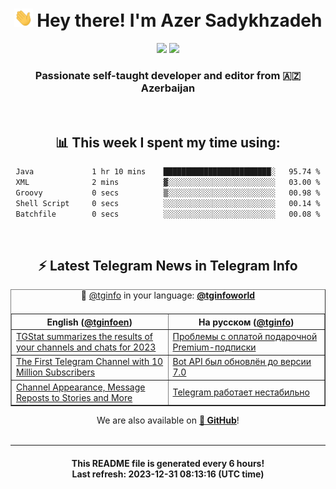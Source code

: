 <div align="center">
	<div>
		<h1>
      <img src="./assets/hi.gif" width="30px"> Hey there! I'm Azer Sadykhzadeh
    </h1>
    <img height="18" src="https://komarev.com/ghpvc/?username=sadykhzadeh&label=Views&color=2081c1&style=flat-square" />
		<a href="https://wakatime.com/Azer"> <img height="18" src="https://wakatime.com/badge/user/f80ae27a-c328-426f-a381-bc84136e2dd6.svg" /> </a>
    <h3>
      Passionate self-taught developer and editor from 🇦🇿 Azerbaijan
    </h3>
  </div>
  <br>

<h2>📊 This week I spent my time using:</h2>

<!--START_SECTION:waka-->

```txt
Java             1 hr 10 mins    ████████████████████████░   95.74 %
XML              2 mins          ▓░░░░░░░░░░░░░░░░░░░░░░░░   03.00 %
Groovy           0 secs          ▒░░░░░░░░░░░░░░░░░░░░░░░░   00.98 %
Shell Script     0 secs          ░░░░░░░░░░░░░░░░░░░░░░░░░   00.14 %
Batchfile        0 secs          ░░░░░░░░░░░░░░░░░░░░░░░░░   00.08 %
```

<!--END_SECTION:waka-->

<br>

<h2>⚡️ Latest Telegram News in Telegram Info</h2>
  <table border>
		<tr>
			<th width="50%">English (<a href="https://t.me/tginfoen">@tginfoen</a>)</th>
			<th>На русском (<a href="https://t.me/tginfo">@tginfo</a>)</th>
		</tr>
		<caption>🚩 <a href="https://t.me/tginfo">@tginfo</a> in your language: <a href="https://t.me/tginfoworld"><b>@tginfoworld</b></a><caption/>
  <tr><td><a href="https://t.me/tginfoen/1807">TGStat summarizes the results of your channels and chats for 2023</a></td>
    <td><a href="https://t.me/tginfo/3886">Проблемы с оплатой подарочной Premium-подписки</a></td></tr><tr><td><a href="https://t.me/tginfoen/1805">The First Telegram Channel with 10 Million Subscribers</a></td>
    <td><a href="https://t.me/tginfo/3885">Bot API был обновлён до версии 7.0</a></td></tr><tr><td><a href="https://t.me/tginfoen/1804">Channel Appearance, Message Reposts to Stories and More</a></td>
    <td><a href="https://t.me/tginfo/3884">Telegram работает нестабильно</a></td></tr>
</table>
We are also available on <a href="https://github.com/tginfo"><b>🐙 GitHub</b></a>!
</div>

<br>
<hr>
<h4 align="center">This README file is generated <b>every 6 hours</b>!</br>Last refresh: <b>2023-12-31 08:13:16 (UTC time)</b></h4>
